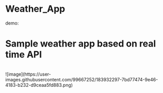 # Weather_App
demo: <br>
<h1>Sample weather app based on real time API</h1> <br>
![image](https://user-images.githubusercontent.com/99667252/183932297-7bd77474-9e46-4183-b232-d9ceaa5fd883.png)
